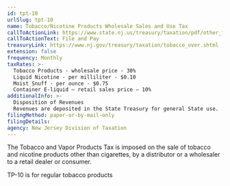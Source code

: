 ```yaml
---
id: tpt-10
urlSlug: tpt-10
name: Tobacco/Nicotine Products Wholesale Sales and Use Tax
callToActionLink: https://www.state.nj.us/treasury/taxation/pdf/other_forms/tobacco/TPT-10.pdf
callToActionText: File and Pay
treasuryLink: https://www.nj.gov/treasury/taxation/tobacco_over.shtml
extension: false
frequency: Monthly
taxRates: >-
  Tobacco Products - wholesale price - 30%
  Liquid Nicotine - per milliliter - $0.10
  Moist Snuff - per ounce - $0.75
  Container E-liquid – retail sales price – 10%
additionalInfo: >-
  Disposition of Revenues
  Revenues are deposited in the State Treasury for general State use.
filingMethod: paper-or-by-mail-only
filingDetails:
agency: New Jersey Division of Taxation
---
```


The Tobacco and Vapor Products Tax is imposed on the sale of tobacco and nicotine products other than cigarettes, by a distributor or a wholesaler to a retail dealer or consumer.

TP-10 is for regular tobacco products
